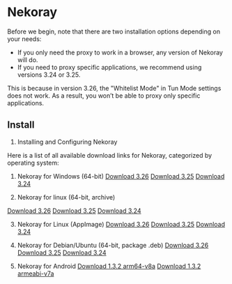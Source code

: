 # Nekoray

Before we begin, note that there are two installation options depending on your needs:

- If you only need the proxy to work in a browser, any version of Nekoray will do.
- If you need to proxy specific applications, we recommend using versions 3.24 or 3.25.

This is because in version 3.26, the "Whitelist Mode" in Tun Mode settings does not work. As a result, you won’t be able to proxy only specific applications.

## Install 

1. Installing and Configuring Nekoray

Here is a list of all available download links for Nekoray, categorized by operating system:

1. Nekoray for Windows (64-bit)
[Download 3.26](https://github.com/MatsuriDayo/nekoray/releases/download/3.26/nekoray-3.26-2023-12-09-windows64.zip)
[Download 3.25](https://github.com/MatsuriDayo/nekoray/releases/download/3.25/nekoray-3.25-2023-11-25-windows64.zip)
[Download 3.24](https://github.com/MatsuriDayo/nekoray/releases/download/3.24/nekoray-3.24-2023-10-28-windows64.zip)

2. Nekoray for linux (64-bit, archive)

[Download 3.26](https://github.com/MatsuriDayo/nekoray/releases/download/3.26/nekoray-3.26-2023-12-09-linux64.zip)
[Download 3.25](https://github.com/MatsuriDayo/nekoray/releases/download/3.25/nekoray-3.25-2023-11-25-linux64.zip)
[Download 3.24](https://github.com/MatsuriDayo/nekoray/releases/download/3.24/nekoray-3.24-2023-10-28-linux64.zip)

3. Nekoray for Linux (AppImage)
[Download 3.26](https://github.com/MatsuriDayo/nekoray/releases/download/3.26/nekoray-3.26-2023-12-09-linux-x64.AppImage)
[Download 3.25](https://github.com/MatsuriDayo/nekoray/releases/download/3.25/nekoray-3.25-2023-11-25-linux-x64.AppImage)
[Download 3.24](https://github.com/MatsuriDayo/nekoray/releases/download/3.24/nekoray-3.24-2023-10-28-linux-x64.AppImage)

4. Nekoray for Debian/Ubuntu (64-bit, package .deb)
[Download 3.26](https://github.com/MatsuriDayo/nekoray/releases/download/3.26/nekoray-3.26-2023-12-09-linux-x64.AppImage)
[Download 3.25](https://github.com/MatsuriDayo/nekoray/releases/download/3.25/nekoray-3.25-2023-11-25-debian-x64.deb)
[Download 3.24](https://github.com/MatsuriDayo/nekoray/releases/download/3.24/nekoray-3.24-2023-10-28-debian-x64.deb)

5. Nekoray for Android
[Download 1.3.2 arm64-v8a](https://github.com/MatsuriDayo/NekoBoxForAndroid/releases/download/1.3.2/NB4A-1.3.2-arm64-v8a.apk)
[Download 1.3.2 armeabi-v7a](https://github.com/MatsuriDayo/NekoBoxForAndroid/releases/download/1.3.2/NB4A-1.3.2-armeabi-v7a.apk)
